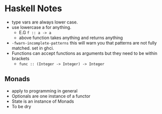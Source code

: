 # Haskell Notes

- type vars are always lower case.
- use lowercase a for anything.
  - E.G `f :: a -> a`
  - above function takes anything and returns anything
- `-fwarn-incomplete-patterns` this will warn you that patterns are not fully matched. set in ghci.
- Functions can accept functions as arguments but they need to be within brackets
  - `func :: (Integer -> Integer) -> Integer`

## Monads

- apply to programming in general
- Optionals are one instance of a functor
- State is an instance of Monads
- To be dry
